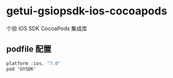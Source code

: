 # getui-gsiopsdk-ios-cocoapods


个验 iOS SDK CocoaPods 集成库

## podfile 配置
``` java
platform :ios, "7.0"
pod 'GYSDK'

```